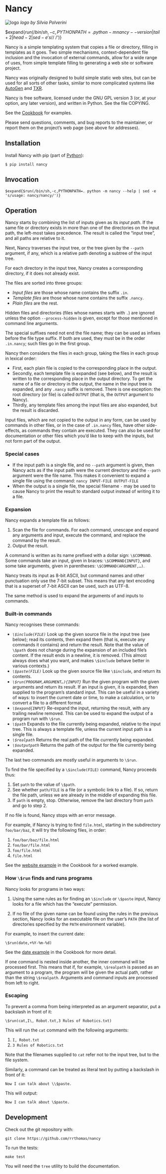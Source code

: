 # Nancy

![logo](logo/nancy-small.png) _logo by Silvia Polverini_

$expand{$run(/bin/sh,-c,PYTHONPATH=. python -m nancy --version | tail +2 | head -2 | sed -e 's/$/  /')}

Nancy is a simple templating system that copies a file or directory, filling
in templates as it goes. Two simple mechanisms, context-dependent file
inclusion and the invocation of external commands, allow for a wide range of
uses, from simple template filling to generating a web site or software
project.

Nancy was originally designed to build simple static web sites, but can be
used for all sorts of other tasks, similar to more complicated systems like
[AutoGen] and [TXR].

[AutoGen]: https://autogen.sourceforge.net
[TXR]: https://www.nongnu.org/txr

Nancy is free software, licensed under the GNU GPL version 3 (or, at your
option, any later version), and written in Python. See the file COPYING.

See the [Cookbook](Cookbook.md) for examples.

Please send questions, comments, and bug reports to the maintainer, or
report them on the project’s web page (see above for addresses).

## Installation

Install Nancy with pip (part of [Python](https://python.org)):

```
$ pip install nancy
```

## Invocation

```
$expand{$run(/bin/sh,-c,PYTHONPATH=. python -m nancy --help | sed -e 's/usage: nancy/nancy/')}
```

## Operation <a name="operation"></a>

Nancy starts by combining the list of inputs given as its _input path_. If
the same file or directory exists in more than one of the directories on the
input path, the left-most takes precedence. The result is called the “input
tree”, and all paths are relative to it.

Next, Nancy traverses the input tree, or the tree given by the `--path`
argument, if any, which is a relative path denoting a subtree of the
input tree.

For each directory in the input tree, Nancy creates a corresponding
directory, if it does not already exist.

The files are sorted into three groups:

+ *Input files* are those whose name contains the suffix `.in`.
+ *Template files* are those whose name contains the suffix `.nancy`.
+ *Plain files* are the rest.

Hidden files and directories (files whose names starts with `.`) are ignored
unless the option `--process-hidden` is given, except for those mentioned in
command line arguments.

The special suffixes need not end the file name; they can be used as infixes
before the file type suffix. If both are used, they must be in the order
`.in.nancy`; such files go in the first group.

Nancy then considers the files in each group, taking the files in each group
in lexical order:

+ First, each plain file is copied to the corresponding place in the
  output.
+ Secondly, each template file is expanded (see below), and the result is
  written to the corresponding place in the output directory. To get
  the name of a file or directory in the output, the name in the input tree
  is expanded, and any `.nancy` suffix is removed. There is one exception:
  the root directory (or file) is called `OUTPUT` (that is, the `OUTPUT`
  argument to Nancy).
+ Thirdly, any template files among the input files are also expanded, but
  the result is discarded.

Input files, which are not copied to the output in any form, can be used by
commands in other files, or in the case of `.in.nancy` files, have other
side-effects, as commands they contain are executed. They can also be used
for documentation or other files which you’d like to keep with the inputs,
but not form part of the output.


### Special cases

+ If the input path is a single file, and no `--path` argument is given,
  then Nancy acts as if the input path were the current directory and the
  `--path` argument were the file name. This makes it convenient to expand a
  single file using the command: `nancy INPUT-FILE OUTPUT-FILE`
+ When the output is a single file, the special filename `-` may be used to
  cause Nancy to print the result to standard output instead of writing it to
  a file.

### Expansion

Nancy expands a template file as follows:

1. Scan the file for commands. For each command, unescape and expand any
  arguments and input, execute the command, and replace the command by the
  result.
2. Output the result.

A command is written as its name prefixed with a dollar sign: `\$COMMAND`.
Some commands take an input, given in braces: `\$COMMAND{INPUT}`, and
some take arguments, given in parentheses:
`\$COMMAND(ARGUMENT,…)`.

Nancy treats its input as 8-bit ASCII, but command names and other
punctuation only use the 7-bit subset. This means that any text encoding
that is a superset of 7-bit ASCII can be used, such as UTF-8.

The same method is used to expand the arguments of and inputs to commands.

### Built-in commands

Nancy recognises these commands:

+ *`\$include(FILE)`* Look up the given source file in the input tree (see
  below); read its contents, then expand them (that is, execute any commands
  it contains) and return the result. Note that the value of `\$path` does
  not change during the expansion of an included file’s content. If the
  result ends in a newline, it is removed. (This almost always does what you
  want, and makes `\$include` behave better in various contexts.)
+ *`\$paste(FILE)`* Look up the given source file like `\$include`, and
  return its contents.
+ *`\$run(PROGRAM,ARGUMENT…){INPUT}`* Run the given program with the given
  arguments and return its result. If an input is given, it is expanded,
  then supplied to the program’s standard input. This can be useful in a
  variety of ways: to insert the current date or time, to make a
  calculation, or to convert a file to a different format.
+ *`\$expand{INPUT}`* Re-expand the input, returning the result, with any
  trailing newline removed. This can be used to expand the output of a
  program run with `\$run`.
+ *`\$path`* Expands to the file currently being expanded, relative to the
  input tree. This is always a template file, unless the current input path
  is a single file.
+ *`\$realpath`* Returns the real path of the file currently being expanded.
+ *`\$outputpath`* Returns the path of the output for the file currently
  being expanded.

The last two commands are mostly useful in arguments to `\$run`.

To find the file specified by a `\$include(FILE)` command, Nancy proceeds
thus:

1. Set `path` to the value of `\$path`.
2. See whether `path/FILE` is a file (or a symbolic link to a file). If so,
   return the file path, unless we are already in the middle of expanding
   this file.
3. If `path` is empty, stop. Otherwise, remove the last directory from
   `path` and go to step 2.

If no file is found, Nancy stops with an error message.

For example, if Nancy is trying to find `file.html`, starting in the
subdirectory `foo/bar/baz`, it will try the following files, in order:

1. `foo/bar/baz/file.html`
2. `foo/bar/file.html`
3. `foo/file.html`
4. `file.html`

See the [website example](Cookbook.md#website-example) in the Cookbook for a
worked example.

### How `\$run` finds and runs programs

Nancy looks for programs in two ways:

1. Using the same rules as for finding an `\$include` or `\$paste` input,
   Nancy looks for a file which has the “execute” permission.

2. If no file of the given name can be found using the rules in the previous
   section, Nancy looks for an executable file on the user’s `PATH` (the
   list of directories specified by the `PATH` environment variable).

For example, to insert the current date:

```
\$run(date,+%Y-%m-%d)
```

See the [date example](Cookbook.md#date-example) in the Cookbook for more
detail.

If one command is nested inside another, the inner command will be processed
first. This means that if, for example, `\$realpath` is passed as an
argument to a program, the program will be given the actual path, rather
than the string `\$realpath`. Arguments and command inputs are processed
from left to right.

### Escaping

To prevent a comma from being interpreted as an argument separator, put a
backslash in front of it:

```
\$run(cat,I\, Robot.txt,3 Rules of Robotics.txt)
```

This will run the `cat` command with the following arguments:

1. `I, Robot.txt`
2. `3 Rules of Robotics.txt`

Note that the filenames supplied to `cat` refer not to the input tree, but
to the file system.

Similarly, a command can be treated as literal text by putting a backslash
in front of it:

```
Now I can talk about \\$paste.
```

This will output:

```
Now I can talk about \$paste.
```

## Development

Check out the git repository with:

```
git clone https://github.com/rrthomas/nancy
```

To run the tests:

```
make test
```

You will need the `tree` utility to build the documentation.
